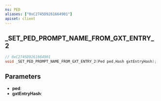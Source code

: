 ```yaml
---
ns: PED
aliases: ["0xC2745D9261664901"]
apiset: client
---
```

## _SET_PED_PROMPT_NAME_FROM_GXT_ENTRY_2

```c
// 0xC2745D9261664901
void _SET_PED_PROMPT_NAME_FROM_GXT_ENTRY_2(Ped ped,Hash gxtEntryHash);
```


## Parameters
* **ped**:
* **gxtEntryHash**:




